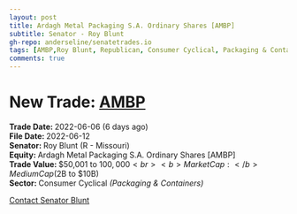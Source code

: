 ```yaml
---
layout: post
title: Ardagh Metal Packaging S.A. Ordinary Shares [AMBP]
subtitle: Senator - Roy Blunt
gh-repo: anderseline/senatetrades.io
tags: [AMBP,Roy Blunt, Republican, Consumer Cyclical, Packaging & Containers, Medium Cap ($2B to $10B)]
comments: true
---
```


# New Trade: [AMBP](https://finance.yahoo.com/quote/AMBP/) #
<b>Trade Date: </b>2022-06-06 (6 days ago)<br>
<b>File Date: </b>2022-06-12<br>
<b>Senator: </b>Roy Blunt (R - Missouri)<br>
<b>Equity: </b>Ardagh Metal Packaging S.A. Ordinary Shares [AMBP]<br>
<b>Trade Value: </b>$50,001 to $100,000<br>
<b>Market Cap: </b>Medium Cap ($2B to $10B)<br>
<b>Sector: </b>Consumer Cyclical <i>(Packaging & Containers)</i><br>

[Contact Senator Blunt](https://www.blunt.senate.gov/contact)